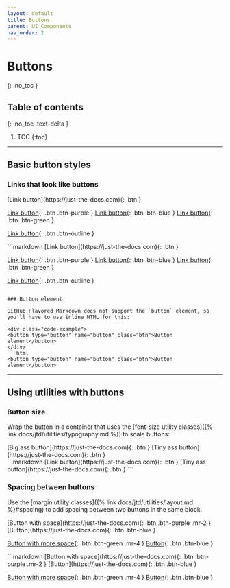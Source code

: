 ```yaml
---
layout: default
title: Buttons
parent: UI Components
nav_order: 2
---
```


# Buttons
{: .no_toc }

## Table of contents
{: .no_toc .text-delta }

1. TOC
{:toc}

---

## Basic button styles

### Links that look like buttons

<div class="code-example" markdown="1">
[Link button](https://just-the-docs.com){: .btn }

[Link button](https://just-the-docs.com){: .btn .btn-purple }
[Link button](https://just-the-docs.com){: .btn .btn-blue }
[Link button](https://just-the-docs.com){: .btn .btn-green }

[Link button](https://just-the-docs.com){: .btn .btn-outline }
</div>
```markdown
[Link button](https://just-the-docs.com){: .btn }

[Link button](https://just-the-docs.com){: .btn .btn-purple }
[Link button](https://just-the-docs.com){: .btn .btn-blue }
[Link button](https://just-the-docs.com){: .btn .btn-green }

[Link button](https://just-the-docs.com){: .btn .btn-outline }
```

### Button element

GitHub Flavored Markdown does not support the `button` element, so you'll have to use inline HTML for this:

<div class="code-example">
<button type="button" name="button" class="btn">Button element</button>
</div>
```html
<button type="button" name="button" class="btn">Button element</button>
```

---

## Using utilities with buttons

### Button size

Wrap the button in a container that uses the [font-size utility classes]({% link docs/jtd/utilities/typography.md %}) to scale buttons:

<div class="code-example" markdown="1">
<span class="fs-6">
[Big ass button](https://just-the-docs.com){: .btn }
</span>

<span class="fs-3">
[Tiny ass button](https://just-the-docs.com){: .btn }
</span>
</div>
```markdown
<span class="fs-8">
[Link button](https://just-the-docs.com){: .btn }
</span>

<span class="fs-3">
[Tiny ass button](https://just-the-docs.com){: .btn }
</span>
```

### Spacing between buttons

Use the [margin utility classes]({% link docs/jtd/utilities/layout.md %}#spacing) to add spacing between two buttons in the same block.

<div class="code-example" markdown="1">
[Button with space](https://just-the-docs.com){: .btn .btn-purple .mr-2 }
[Button](https://just-the-docs.com){: .btn .btn-blue }

[Button with more space](https://just-the-docs.com){: .btn .btn-green .mr-4 }
[Button](https://just-the-docs.com){: .btn .btn-blue }
</div>
```markdown
[Button with space](https://just-the-docs.com){: .btn .btn-purple .mr-2 }
[Button](https://just-the-docs.com){: .btn .btn-blue }

[Button with more space](https://just-the-docs.com){: .btn .btn-green .mr-4 }
[Button](https://just-the-docs.com){: .btn .btn-blue }
```
